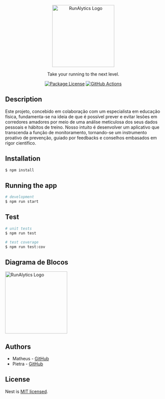 <p align="center">
  <a href="https://github.com/Mathenriques/runalytics-backend-nest/tree/master" target="blank"><img src="https://drive.google.com/file/d/1eZLDCd_rVG5QyHDMwZ-hvtP_bauwegX2/view?usp=sharing" width="200" alt="RunAlytics Logo" /></a>
</p>

[circleci-image]: https://drive.google.com/file/d/1eZLDCd_rVG5QyHDMwZ-hvtP_bauwegX2/view?usp=sharing
[circleci-url]: https://github.com/Mathenriques/runalytics-backend-nest/tree/master

  <p align="center">Take your running to the next level.</p>
    <p align="center">
<a href="https://www.npmjs.com/~nestjscore" target="_blank"><img src="https://img.shields.io/npm/l/@nestjs/core.svg" alt="Package License" /></a>
<a href="https://github.com/Mathenriques/runalytics-backend-nest/actions" target="_blank"><img src="https://github.com/Mathenriques/runalytics-backend-nest/actions/workflows/main.yml/badge.svg" alt="GitHub Actions" /></a>


## Description
Este projeto, concebido em colaboração com um especialista em educação física, fundamenta-se na ideia de que é possível prever e evitar lesões em corredores amadores por meio de uma análise meticulosa dos seus dados pessoais e hábitos de treino. Nosso intuito é desenvolver um aplicativo que transcenda a função de monitoramento, tornando-se um instrumento proativo de prevenção, guiado por feedbacks e conselhos embasados em rigor científico.

## Installation

```bash
$ npm install
```

## Running the app

```bash
# development
$ npm run start
```

## Test

```bash
# unit tests
$ npm run test

# test coverage
$ npm run test:cov
```

## Diagrama de Blocos

<img src="https://drive.google.com/file/d/1eZLDCd_rVG5QyHDMwZ-hvtP_bauwegX2/view?usp=sharing" width="200" alt="RunAlytics Logo" />

## Authors

- Matheus - [GitHub](https://github.com/Mathenriques)
- Pietra - [GitHub](https://github.com/PietraSantos)

## License

Nest is [MIT licensed](LICENSE).
